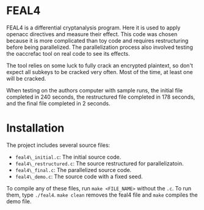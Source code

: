 # FEAL4

FEAL4 is a differential cryptanalysis program. Here it is used to apply
openacc directives and measure their effect. This code was chosen because
it is more complicated than toy code and requires restructuring before
being parallelized. The parallelization process also involved testing the
oaccrefac tool on real code to see its effects.

The tool relies on some luck to fully crack an encrypted plaintext, so don't
expect all subkeys to be cracked very often. Most of the time, at least one
will be cracked.

When testing on the authors computer with sample runs, the initial file completed
in 240 seconds, the restructured file completed in 178 seconds, and the final file
completed in 2 seconds.

# Installation

The project includes several source files:
- `feal4\_initial.c`: The initial source code.
- `feal4\_restructured.c`: The source restructured for parallelizatoin.
- `feal4\_final.c`: The parallelized source code.
- `feal4\_demo.c`: The source code with a fixed seed.

To compile any of these files, run `make <FILE_NAME>` without the `.c`.
To run them, type `./feal4`. `make clean` removes the feal4 file and `make`
compiles the demo file.
